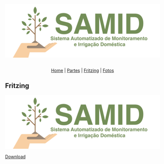 ![alt tag](https://raw.githubusercontent.com/danfragoso/SAMID/master/images/logo.png)

##

<p align="center">
  <a href="#">Home</a> |
  <a href="PARTS.md">Partes</a> |
  <a href="FRITZING.md">Fritzing</a> |
  <a href="#">Fotos</a>
</p>

##

## Fritzing

![alt tag](https://raw.githubusercontent.com/danfragoso/SAMID/master/images/logo.png)

[Download](https://raw.githubusercontent.com/danfragoso/SAMID/master/fritzing/samid.fz)

